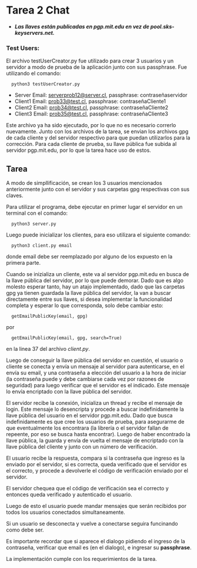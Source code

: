 # Tarea 2 Chat


* ***Las llaves están publicadas en pgp.mit.edu en vez de pool.sks-keyservers.net.***


### Test Users:
El archivo testUserCreator.py fue utilizado para crear 3 usuarios y un servidor a modo de prueba de la aplicación junto con sus passphrase.
Fue utilizando el comando:
```
  python3 testUserCreator.py
```
  - Server Email: serverprob12@server.cl, passphrase: contraseñaservidor
  - Client1 Email: prob33@test.cl, passphrase: contraseñaCliente1
  - Client2 Email: prob34@test.cl, passphrase: contraseñaCliente2
  - Client3 Email: prob35@test.cl, passphrase: contraseñaCliente3

Este archivo ya ha sido ejecutado, por lo que no es necesario correrlo nuevamente.
Junto con los archivos de la tarea, se envian los archivos gpg de cada cliente y del servidor respectivo para que puedan utilizarlos para la corrección. Para cada cliente de prueba, su llave pública fue subida al servidor pgp.mit.edu, por lo que la tarea hace uso de estos.

## Tarea

A modo de simpllificación, se crean los 3 usuarios mencionados anteriormente junto con el servidor y sus carpetas gpg respectivas con sus claves.

Para utilizar el programa, debe ejecutar en primer lugar el servidor en un terminal con el comando:
```
  python3 server.py
```

Luego puede inicializar los clientes, para eso utilizara el siguiente comando:

```
  python3 client.py email
```

donde email debe ser reemplazado por alguno de los expuesto en la primera parte.

Cuando se inizializa un cliente, este va al servidor pgp.mit.edu en busca de la llave pública del servidor, por lo que puede demorar. Dado que es algo molesto esperar tanto, hay un atajo implementado, dado que las carpetas gpg ya tienen guardada la llave pública del servidor, la van a buscar directamente entre sus llaves, si desea implementar la funcionalidad completa y esperar lo que corresponda, solo debe cambiar
esto:

```
  getEmailPublicKey(email, gpg)
```
por

```
  getEmailPublicKey(email, gpg, search=True)
```
en la linea 37 del archivo *client.py*.

Luego de conseguir la llave pública del servidor en cuestión, el usuario o cliente se conecta y envía un mensaje al servidor para autenticarse, en el envía su email, y una contraseña a elección del usuario a la hora de iniciar (la contraseña puede y debe cambiarse cada vez por razones de seguridad) para luego verificar que el servidor es el indicado. Este mensaje lo envía encriptado con la llave pública del servidor.

El servidor recibe la conexión, inicializa un thread y recibe el mensaje de login. Este mensaje lo desencripta y procede a buscar indefinidamente la llave pública del usuario en el servidor pgp.mit.edu. Dado que busca indefinidamente es que cree los usuarios de prueba, para asegurarme de que eventualmente los encontrara (la librería o el servidor fallan de repeente, por eso se busca hasta encontrar). Luego de haber encontrado la llave pública, la guarda y envía de vuelta el mensaje de encriptado con la llave pública del cliente y junto con un número de verificación.

El usuario recibe la respuesta, compara si la contraseña que ingreso es la enviado por el servidor, si es correcta, queda verificado que el servidor es el correcto, y procede a devolverle el código de verificación enviado por el servidor.

El servidor chequea que el código de verificación sea el correcto y entonces queda verificado y autenticado el usuario.

Luego de esto el usuario puede mandar mensajes que serán recibidos por todos los usuarios conectados simultaneamente.

Si un usuario se desconecta y vuelve a conectarse seguira funcinando como debe ser.

Es importante recordar que si aparece el dialogo pidiendo el ingreso de la contraseña, verificar que email es (en el dialogo), e ingresar su  **passphrase**.

La implementación cumple con los requerimientos de la tarea.